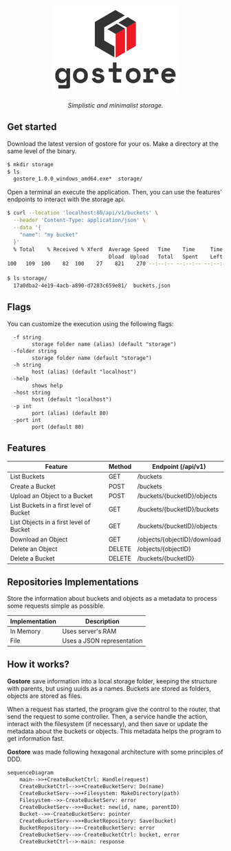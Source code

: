 <h3 align="center">
  <img src="https://raw.githubusercontent.com/Jibaru/gostore/main/assets/images/logo.png" width="300" alt="Gostore Logo"/><br/>
</h3>

<p align="center"><i>Simplistic and minimalist storage.</i></p>

## Get started

Download the latest version of gostore for your os.
Make a directory at the same level of the binary.

```bash
$ mkdir storage
$ ls
  gostore_1.0.0_windows_amd64.exe*  storage/
```

Open a terminal an execute the application.
Then, you can use the features' endpoints to interact with the storage api.

```bash
$ curl --location 'localhost:80/api/v1/buckets' \
  --header 'Content-Type: application/json' \
  --data '{
    "name": "my bucket"
  }'
  % Total    % Received % Xferd  Average Speed   Time    Time     Time  Current
                                 Dload  Upload   Total   Spent    Left  Speed
100   109  100    82  100    27    821    270 --:--:-- --:--:-- --:--:--  1101{"id":"6893ee7a-d370-4120-8735-9be2329c788a","name":"my bucket","parent_id":null}

$ ls storage/
  17a0dba2-4e19-4acb-a890-d7283c659e81/  buckets.json
```

## Flags

You can customize the execution using the following flags:

```
  -f string
        storage folder name (alias) (default "storage")
  -folder string
        storage folder name (default "storage")
  -h string
        host (alias) (default "localhost")
  -help
        shows help
  -host string
        host (default "localhost")
  -p int
        port (alias) (default 80)
  -port int
        port (default 80)
```

## Features

| Feature                                 | Method | Endpoint (/api/v1)           |
|-----------------------------------------|--------|------------------------------|
| List Buckets                            | GET    | /buckets                     |
| Create a Bucket                         | POST   | /buckets                     |
| Upload an Object to a Bucket            | POST   | /buckets/{bucketID}/objects  |
| List Buckets in a first level of Bucket | GET    | /buckets/{bucketID}/buckets  |
| List Objects in a first level of Bucket | GET    | /buckets/{bucketID}/objects  |
| Download an Object                      | GET    | /objects/{objectID}/download |
| Delete an Object                        | DELETE | /objects/{objectID}          |
| Delete a Bucket                         | DELETE | /buckets/{bucketID}          |

## Repositories Implementations

Store the information about buckets and objects as a metadata to process some requests simple as possible.

| Implementation | Description                |
|----------------|----------------------------|
| In Memory      | Uses server's RAM          |
| File           | Uses a JSON representation |

## How it works?

**Gostore** save information into a local storage folder, keeping the structure with parents, but using uuids as a names.
Buckets are stored as folders, objects are stored as files.

When a request has started, the program give the control to the router, that send the request to some controller.
Then, a service handle the action, interact with the filesystem (if necessary), and then save or update the metadata about the buckets or objects.
This metadata helps the program to get information fast.

**Gostore** was made following hexagonal architecture with some principles of DDD.

```mermaid
sequenceDiagram
    main-->>+CreateBucketCtrl: Handle(request)
    CreateBucketCtrl-->>+CreateBucketServ: Do(name)
    CreateBucketServ-->>+Filesystem: MakeDirectory(path)
    Filesystem-->>-CreateBucketServ: error
    CreateBucketServ-->>+Bucket: new(id, name, parentID)
    Bucket-->>-CreateBucketServ: pointer
    CreateBucketServ-->>+BucketRepository: Save(bucket)
    BucketRepository-->>-CreateBucketServ: error
    CreateBucketServ-->>-CreateBucketCtrl: bucket, error
    CreateBucketCtrl-->-main: response
```
